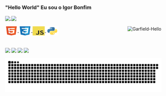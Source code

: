 ### "Hello World" Eu sou o Igor Bonfim
<div>
  <a href="https://github.com/bonfim-igor">
  <img height=168 align="center" src="https://github-readme-stats.vercel.app/api?username=bonfim-igor&show_icons=true&theme=blue_navy&include_all_commits=true&count_private=true"/>
  <img height=168 align="center" src="https://github-readme-stats.vercel.app/api/top-langs/?username=bonfim-igor&layout=compact&langs_count=16&show_icons=true&theme=blue_navy"/>
</div>
<div style="display: inline_block"><br>
  <img align="center" alt="Igor-HTML" height="30" width="40" src="https://raw.githubusercontent.com/devicons/devicon/master/icons/html5/html5-original.svg">
  <img align="center" alt="Igor-CSS" height="30" width="40" src="https://raw.githubusercontent.com/devicons/devicon/master/icons/css3/css3-original.svg">
  <img align="center" alt="Igor-Js" height="30" width="40" src="https://raw.githubusercontent.com/devicons/devicon/master/icons/javascript/javascript-original.svg">
  <img align="center" alt="Igor-Python" height="30" width="40" src="https://raw.githubusercontent.com/devicons/devicon/master/icons/python/python-original.svg">
  <img height="100em" align="right" alt="Garfield-Hello" src="https://cdn.discordapp.com/attachments/1126588035627225119/1373182453832745050/hello-waving-hello.gif?ex=68297b51&is=682829d1&hm=48f5f314115851fc2bf1d1bbdd3ba24c6ad673faf7da5e341ab11b392b1e6548">
</div>

#

<div>
  <a href="https://www.youtube.com/@bonfim-igor" target="_blank"><img height="25px" src="https://img.shields.io/badge/Youtube-FF0000?style-for-the-badge&logo=youtube&logoColor=white" target="_blank"></a>
  <a href="https://instagram.com/x_igox" target="_blank"><img height="25px" src="https://img.shields.io/badge/-Instagram-%23E4405F?style=for-the-badge&logo=instagram&logoColor=white" target="_blank"></a>
  <a href="https://www.twitch.tv/bonfim_igor" target="_blank"><img height="25px" src="https://img.shields.io/badge/Twitch-9146FF?style=for-the-badge&logo=twitch&logoColor=white" target="_blank"></a>
  <a href="mailto:igor.bonfim662@gmail.com" target="_blank"><img height="25px" src="https://img.shields.io/badge/-Gmail-%233333?style=for-the-badge&logo=gmail&logoColor=white" target="_blank"></a>
</div>

![Snake animation](https://github.com/bonfim-igor/bonfim-igor/blob/output/github-contribution-grid-snake.svg)
